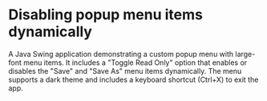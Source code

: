 # Disabling popup menu items dynamically
A Java Swing application demonstrating a custom popup menu with large-font menu items.
It includes a "Toggle Read Only" option that enables or disables the "Save" and "Save As" menu items dynamically. 
The menu supports a dark theme and includes a keyboard shortcut (Ctrl+X) to exit the app.


